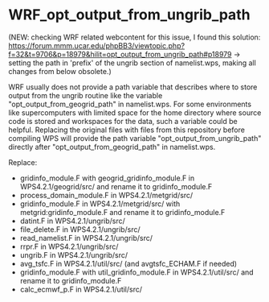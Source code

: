 # WRF_opt_output_from_ungrib_path
(NEW: checking WRF related webcontent for this issue, I found this solution: https://forum.mmm.ucar.edu/phpBB3/viewtopic.php?f=32&t=9706&p=18979&hilit=opt_output_from_ungrib_path#p18979 -> setting the path in 'prefix' of the ungrib section of namelist.wps, making all changes from below obsolete.)

WRF usually does not provide a path variable that describes where to store output from the ungrib routine
like the variable "opt_output_from_geogrid_path" in namelist.wps. For some environments like supercomputers with limited space
for the home directory where source code is stored and workspaces for the data, such a variable could be helpful.
Replacing the original files with files from this repository before compiling WPS will provide the path variable "opt_output_from_ungrib_path" directly after "opt_output_from_geogrid_path" in namelist.wps.

Replace:  
- gridinfo_module.F with geogrid_gridinfo_module.F in WPS4.2.1/geogrid/src/ and rename it to gridinfo_module.F   
- process_domain_module.F in WPS4.2.1/metgrid/src/
- gridinfo_module.F in WPS4.2.1/metgrid/src/ with metgrid:gridinfo_module.F and rename it to gridinfo_module.F  
- datint.F in WPS4.2.1/ungrib/src/  
- file_delete.F in WPS4.2.1/ungrib/src/  
- read_namelist.F in WPS4.2.1/ungrib/src/  
- rrpr.F in WPS4.2.1/ungrib/src/  
- ungrib.F in WPS4.2.1/ungrib/src/  
- avg_tsfc.F in WPS4.2.1/util/src/ (and avgtsfc_ECHAM.F if needed)  
- gridinfo_module.F with util_gridinfo_module.F in WPS4.2.1/util/src/ and rename it to gridinfo_module.F   
- calc_ecmwf_p.F in WPS4.2.1/util/src/


